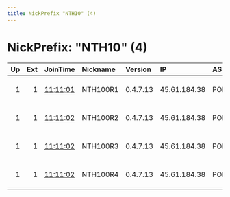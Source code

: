 ```yaml
---
title: NickPrefix "NTH10" (4)
---
```


# NickPrefix: "NTH10" (4)

|   Up |   Ext | JoinTime                                                                                              | Nickname   | Version   | IP           | AS      | CC   |   ORp |   Dirp | OS   | Contact                            |   eFamMembers |
|-----:|------:|:------------------------------------------------------------------------------------------------------|:-----------|:----------|:-------------|:--------|:-----|------:|-------:|:-----|:-----------------------------------|--------------:|
|    1 |     1 | [11:11:01](https://nusenu.github.io/OrNetStats/w/relay/6BFBE1BD405D3E432B6C6EF39635B107E6674334.html) | NTH100R1   | 0.4.7.13  | 45.61.184.38 | PONYNET | us   |  9000 |      0 | BSD  | email:mail nothingtohide.nl url:no |           105 |
|    1 |     1 | [11:11:02](https://nusenu.github.io/OrNetStats/w/relay/5F032E868DD3B6587985E9B6C91DC27628F899EC.html) | NTH100R2   | 0.4.7.13  | 45.61.184.38 | PONYNET | us   |  9001 |      0 | BSD  | email:mail nothingtohide.nl url:no |           105 |
|    1 |     1 | [11:11:02](https://nusenu.github.io/OrNetStats/w/relay/DB3980A7109F025586AB14BF62780566F429F9E8.html) | NTH100R3   | 0.4.7.13  | 45.61.184.38 | PONYNET | us   |  9002 |      0 | BSD  | email:mail nothingtohide.nl url:no |           105 |
|    1 |     1 | [11:11:02](https://nusenu.github.io/OrNetStats/w/relay/E042520BED83FD6472ED522AFF15BE2907C1C034.html) | NTH100R4   | 0.4.7.13  | 45.61.184.38 | PONYNET | us   |  9003 |      0 | BSD  | email:mail nothingtohide.nl url:no |           105 |
